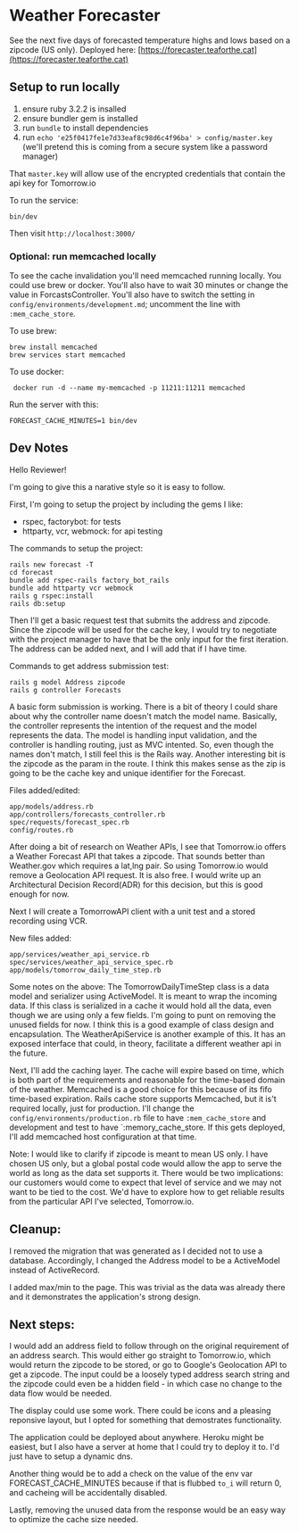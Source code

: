 # Weather Forecaster

See the next five days of forecasted temperature highs and lows based on a zipcode (US only). 
Deployed here: [https://forecaster.teaforthe.cat](https://forecaster.teaforthe.cat)

## Setup to run locally

1. ensure ruby 3.2.2 is insalled
1. ensure bundler gem is installed
1. run `bundle` to install dependencies 
1. run `echo 'e25f0417fe1e7d33eaf8c98d6c4f96ba' > config/master.key` (we'll pretend this is coming from a secure system like a password manager)

That `master.key` will allow use of the encrypted credentials that contain the api key for Tomorrow.io

To run the service:
``` shell
bin/dev
```
Then visit `http://localhost:3000/` 

### Optional: run memcached locally 

To see the cache invalidation you'll need memcached running locally. You could
use brew or docker. You'll also have to wait 30 minutes or change the value in
ForcastsController. You'll also have to switch the setting in
`config/environments/development.md`; uncomment the line with `:mem_cache_store`. 

To use brew:

``` shell
brew install memcached
brew services start memcached
```

To use docker:

``` shell
 docker run -d --name my-memcached -p 11211:11211 memcached
```

Run the server with this:

``` shell
FORECAST_CACHE_MINUTES=1 bin/dev 
```


## Dev Notes

Hello Reviewer!

I'm going to give this a narative style so it is easy to follow.

First, I'm going to setup the project by including the gems I like:
- rspec, factorybot: for tests
- httparty, vcr, webmock: for api testing 

The commands to setup the project:

``` shell
rails new forecast -T
cd forecast
bundle add rspec-rails factory_bot_rails 
bundle add httparty vcr webmock
rails g rspec:install
rails db:setup
```

Then I'll get a basic request test that submits the address and zipcode. Since
the zipcode will be used for the cache key, I would try to negotiate with the
project manager to have that be the only input for the first iteration. The
address can be added next, and I will add that if I have time.

Commands to get address submission test:

``` shell
rails g model Address zipcode
rails g controller Forecasts
```
    
A basic form submission is working. There is a bit of theory I could share about
why the controller name doesn't match the model name. Basically, the controller
represents the intention of the request and the model represents the data. The
model is handling input validation, and the controller is handling routing, just
as MVC intented. So, even though the names don't match, I still feel this is the
Rails way. Another interesting bit is the zipcode as the param in the route. I
think this makes sense as the zip is going to be the cache key and unique
identifier for the Forecast.

Files added/edited:

``` shell
app/models/address.rb
app/controllers/forecasts_controller.rb
spec/requests/forecast_spec.rb
config/routes.rb
```

After doing a bit of research on Weather APIs, I see that Tomorrow.io offers a
Weather Forecast API that takes a zipcode. That sounds better than Weather.gov
which requires a lat,lng pair. So using Tomorrow.io would remove a Geolocation
API request. It is also free. I would write up an Architectural Decision
Record(ADR) for this decision, but this is good enough for now.

Next I will create a TomorrowAPI client with a unit test and a stored recording using VCR.

New files added:

``` shell
app/services/weather_api_service.rb
spec/services/weather_api_service_spec.rb
app/models/tomorrow_daily_time_step.rb
```

Some notes on the above: The TomorrowDailyTimeStep class is a data model and serializer using
ActiveModel. It is meant to wrap the incoming data. If this class is serialized
in a cache it would hold all the data, even though we are using only a few
fields. I'm going to punt on removing the unused fields for now. I think this is
a good example of class design and encapsulation. The WeatherApiService is
another example of this. It has an exposed interface that could, in theory,
facilitate a different weather api in the future.

Next, I'll add the caching layer. The cache will expire based on time, which is
both part of the requirements and reasonable for the time-based domain of the
weather. Memcached is a good choice for this because of its fifo time-based
expiration. Rails cache store supports Memcached, but it is't required locally,
just for production. I'll change the `config/environments/production.rb` file to
have `:mem_cache_store` and development and test to have `:memory_cache_store.
If this gets deployed, I'll add memcached host configuration at that time.
   

Note: I would like to clarify if zipcode is meant to mean US only. I have chosen
US only, but a global postal code would allow the app to serve the world as long
as the data set supports it. There would be two implications: our customers
would come to expect that level of service and we may not want to be tied to the
cost. We'd have to explore how to get reliable results from the
particular API I've selected, Tomorrow.io.


## Cleanup: 

I removed the migration that was generated as I decided not to use a database.
Accordingly, I changed the Address model to be a ActiveModel instead of
ActiveRecord. 

I added max/min to the page. This was trivial as the data was already there and it
demonstrates the application's strong design.

## Next steps:

I would add an address field to follow through on the original requirement of an
address search. This would either go straight to Tomorrow.io, which would return
the zipcode to be stored, or go to Google's Geolocation API to get a zipcode.
The input could be a loosely typed address search string and the zipcode could
even be a hidden field - in which case no change to the data flow would
be needed. 

The display could use some work. There could be icons and a pleasing reponsive
layout, but I opted for something that demostrates functionality.

The application could be deployed about anywhere. Heroku might be easiest, but I
also have a server at home that I could try to deploy it to. I'd just have to
setup a dynamic dns. 

Another thing would be to add a check on the value of the env var
FORECAST_CACHE_MINUTES because if that is flubbed `to_i` will return 0, and
cacheing will be accidentally disabled.

Lastly, removing the unused data from the response would be an easy way to
optimize the cache size needed.






